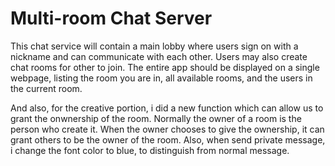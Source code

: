 # Multi-room Chat Server #

This chat service will contain a main lobby where users sign on with a nickname and can communicate with each other. 
Users may also create chat rooms for other to join. 
The entire app should be displayed on a single webpage, listing the room you are in, all available rooms, and the users in the current room.

And also, for the creative portion, i did a new function which can allow us to grant the onwnership of the room. 
Normally the owner of a room is the person who create it. 
When the owner chooses to give the ownership, it can grant others to be the owner of the room.
Also, when send private message, i change the font color to blue, to distinguish from normal message.
